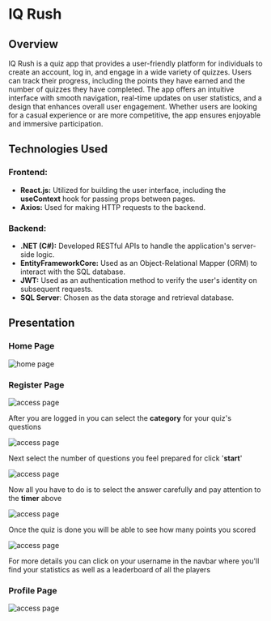 # IQ Rush

## Overview
   IQ Rush is a quiz app that provides a user-friendly platform for individuals to create an account, log in, and engage in a wide variety of quizzes. Users can track their progress, including the points they have earned and the number of quizzes they have completed. The app offers an intuitive interface with smooth navigation, real-time updates on user statistics, and a design that enhances overall user engagement. Whether users are looking for a casual experience or are more competitive, the app ensures enjoyable and immersive participation.

## Technologies Used
### Frontend:
- **React.js:** Utilized for building the user interface, including the <b>useContext</b> hook for passing props between pages.
- **Axios:** Used for making HTTP requests to the backend.
### Backend:
- **.NET (C#):** Developed RESTful APIs to handle the application's server-side logic.
- **EntityFrameworkCore:** Used as an Object-Relational Mapper (ORM) to interact with the SQL database.
- **JWT:** Used as an authentication method to verify the user's identity on subsequent requests.
- **SQL Server**: Chosen as the data storage and retrieval database.

## Presentation
### Home Page
<img src="https://i.imgur.com/novY2Lj.png" alt="home page" />
<h3>Register Page</h3>
<img src="https://i.imgur.com/l7dMzv1.png" alt="access page" />
<p>After you are logged in you can select the <b>category</b> for your quiz's questions</p>
<img src="https://i.imgur.com/Gge2mjS.png" alt="access page" />
<p>Next select the number of questions you feel prepared for click '<b>start</b>' </p>
<img src="https://i.imgur.com/VUgtLOA.png" alt="access page" />
<p>Now all you have to do is to select the answer carefully and pay attention to the <b>timer</b> above</p>
<img src="https://i.imgur.com/Xt3VzI5.png" alt="access page" />
<p>Once the quiz is done you will be able to see how many points you scored</p>
<img src="https://i.imgur.com/2Kzhnah.png" alt="access page" />
<p>For more details you can click on your username in the navbar where you'll find your statistics as well as a leaderboard of all the players</p>
<h3>Profile Page</h3>
<img src="https://i.imgur.com/lv6k3bX.png" alt="access page" />


   

